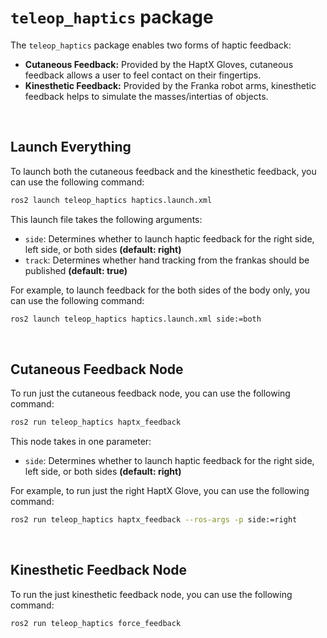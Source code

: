 # `teleop_haptics` package

The `teleop_haptics` package enables two forms of haptic feedback:
- __Cutaneous Feedback:__ Provided by the HaptX Gloves, cutaneous feedback allows a user to feel contact on their fingertips.
- __Kinesthetic Feedback:__ Provided by the Franka robot arms, kinesthetic feedback helps to simulate the masses/intertias of objects.

<br>

## Launch Everything

To launch both the cutaneous feedback and the kinesthetic feedback, you can use the following command:

```bash
ros2 launch teleop_haptics haptics.launch.xml
```

This launch file takes the following arguments:
- `side`: Determines whether to launch haptic feedback for the right side, left side, or both sides __(default: right)__
- `track`: Determines whether hand tracking from the frankas should be published __(default: true)__

For example, to launch feedback for the both sides of the body only, you can use the following command:

```bash
ros2 launch teleop_haptics haptics.launch.xml side:=both
```

<br>

## Cutaneous Feedback Node

To run just the cutaneous feedback node, you can use the following command:

```bash
ros2 run teleop_haptics haptx_feedback
```

This node takes in one parameter:
- `side`: Determines whether to launch haptic feedback for the right side, left side, or both sides __(default: right)__

For example, to run just the right HaptX Glove, you can use the following command:

```bash
ros2 run teleop_haptics haptx_feedback --ros-args -p side:=right
```

<br>

## Kinesthetic Feedback Node

To run the just kinesthetic feedback node, you can use the following command:

```bash
ros2 run teleop_haptics force_feedback
```